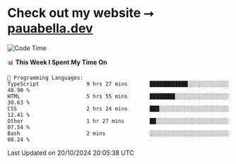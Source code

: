 # Check out my website ⭢ [pauabella.dev](https://pauabella.dev)

<!--START_SECTION:waka-->
![Code Time](http://img.shields.io/badge/Code%20Time-3%2C810%20hrs%2046%20mins-blue)

📊 **This Week I Spent My Time On** 

```text
💬 Programming Languages: 
TypeScript               9 hrs 27 mins       ████████████░░░░░░░░░░░░░   48.90 % 
HTML                     5 hrs 55 mins       ████████░░░░░░░░░░░░░░░░░   30.63 % 
CSS                      2 hrs 24 mins       ███░░░░░░░░░░░░░░░░░░░░░░   12.41 % 
Other                    1 hr 27 mins        ██░░░░░░░░░░░░░░░░░░░░░░░   07.54 % 
Bash                     2 mins              ░░░░░░░░░░░░░░░░░░░░░░░░░   00.24 % 
```


 Last Updated on 20/10/2024 20:05:38 UTC
<!--END_SECTION:waka-->

